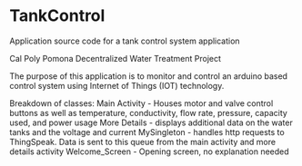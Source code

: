 # TankControl
Application source code for a tank control system application

Cal Poly Pomona Decentralized Water Treatment Project

The purpose of this application is to monitor and control an arduino based control system using Internet of Things (IOT) technology.

Breakdown of classes:
   Main Activity - Houses motor and valve control buttons as well as temperature, conductivity, flow rate, pressure, capacity used,
                   and power usage
   More Details - displays additional data on the water tanks and the voltage and current
   MySingleton - handles http requests to ThingSpeak. Data is sent to this queue from the main activity and more details activity
   Welcome_Screen - Opening screen, no explanation needed
